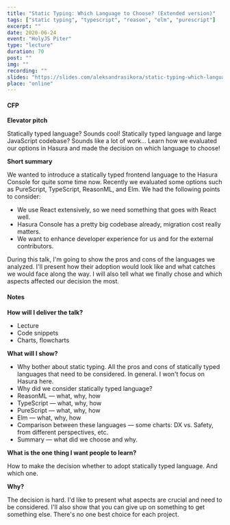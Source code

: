 ```yaml
---
title: "Static Typing: Which Language to Choose? (Extended version)"
tags: ["static typing", "typescript", "reason", "elm", "purescript"]
excerpt: ""
date: 2020-06-24
event: "HolyJS Piter"
type: "lecture"
duration: 70
post: ""
img: ""
recording: ""
slides: "https://slides.com/aleksandrasikora/static-typing-which-language-to-choose"
place: "online"
---
```


#### CFP

**Elevator pitch**

Statically typed language? Sounds cool! Statically typed language and large JavaScript codebase? Sounds like a lot of work... Learn how we evaluated our options in Hasura and made the decision on which language to choose!

**Short summary**

We wanted to introduce a statically typed frontend language to the Hasura Console for quite some time now. Recently we evaluated some options such as PureScript, TypeScript, ReasonML, and Elm. We had the following points to consider:

- We use React extensively, so we need something that goes with React well.
- Hasura Console has a pretty big codebase already, migration cost really matters.
- We want to enhance developer experience for us and for the external contributors.

During this talk, I'm going to show the pros and cons of the languages we analyzed. I'll present how their adoption would look like and what catches we would face along the way. I will also tell what we finally chose and which aspects affected our decision the most.

#### Notes

**How will I deliver the talk?**

- Lecture
- Code snippets
- Charts, flowcharts

**What will I show?**

- Why bother about static typing. All the pros and cons of statically typed languages that need to be considered. In general. I won't focus on Hasura here.
- Why did we consider statically typed language?
- ReasonML — what, why, how
- TypeScript — what, why, how
- PureScript — what, why, how
- Elm — what, why, how
- Comparison between these languages — some charts: DX vs. Safety, from different perspectives, etc.
- Summary — what did we choose and why.

**What is the one thing I want people to learn?**

How to make the decision whether to adopt statically typed language. And which one.

**Why?**

The decision is hard. I'd like to present what aspects are crucial and need to be considered. I'll also show that you can give up on something to get something else. There's no one best choice for each project.
